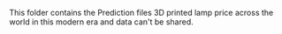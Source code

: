 This folder contains the Prediction files 3D printed lamp price across the world in this modern era and data can't be shared.
